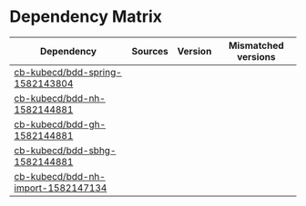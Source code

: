 # Dependency Matrix

Dependency | Sources | Version | Mismatched versions
---------- | ------- | ------- | -------------------
[cb-kubecd/bdd-spring-1582143804](https://github.com/cb-kubecd/bdd-spring-1582143804.git) |  | []() | 
[cb-kubecd/bdd-nh-1582144881](https://github.com/cb-kubecd/bdd-nh-1582144881.git) |  | []() | 
[cb-kubecd/bdd-gh-1582144881](https://github.com/cb-kubecd/bdd-gh-1582144881.git) |  | []() | 
[cb-kubecd/bdd-sbhg-1582144881](https://github.com/cb-kubecd/bdd-sbhg-1582144881.git) |  | []() | 
[cb-kubecd/bdd-nh-import-1582147134](https://github.com/cb-kubecd/bdd-nh-import-1582147134.git) |  | []() | 
